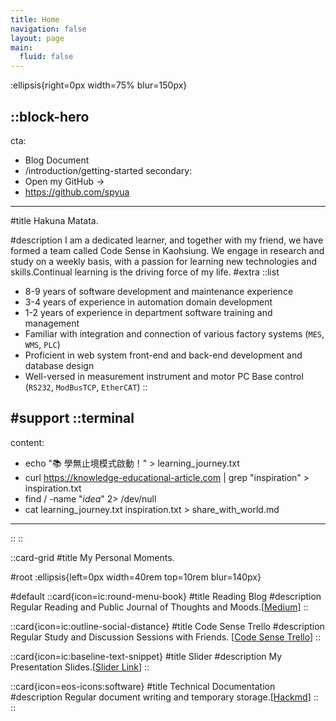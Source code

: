 ```yaml
---
title: Home
navigation: false
layout: page
main:
  fluid: false
---
```


:ellipsis{right=0px width=75% blur=150px}

::block-hero
---
cta:
  - Blog Document
  - /introduction/getting-started
secondary:
  - Open my GitHub →
  - https://github.com/spyua
---

#title
Hakuna Matata.

#description
I am a dedicated learner, and together with my friend, we have formed a team called Code Sense in Kaohsiung. We engage in research and study on a weekly basis, with a passion for learning new technologies and skills.Continual learning is the driving force of my life.
#extra
  ::list
  - 8-9 years of software development and maintenance experience
  - 3-4 years of experience in automation domain development
  - 1-2 years of experience in department software training and management
  - Familiar with integration and connection of various factory systems (`MES`, `WMS`, `PLC`)
  - Proficient in web system front-end and back-end development and database design
  - Well-versed in measurement instrument and motor PC Base control (`RS232`, `ModBusTCP`, `EtherCAT`)
  ::

#support
  ::terminal
  ---
  content:
  - echo "📚 學無止境模式啟動！" > learning_journey.txt
  - curl https://knowledge-educational-article.com | grep "inspiration" > inspiration.txt
  - find / -name "*idea*" 2> /dev/null
  - cat learning_journey.txt inspiration.txt > share_with_world.md
  ---
  ::
::

::card-grid
#title
My Personal Moments.

#root
:ellipsis{left=0px width=40rem top=10rem blur=140px}

#default
  ::card{icon=ic:round-menu-book}
  #title
  Reading Blog
  #description
  Regular Reading and Public Journal of Thoughts and Moods.[[Medium](https://medium.com/spyua)]
  ::

  ::card{icon=ic:outline-social-distance}
  #title
  Code Sense Trello
  #description
  Regular Study and Discussion Sessions with Friends.
  [[Code Sense Trello](https://trello.com/b/WgsNsCpq/%E6%91%B3sense%E8%AE%80%E6%9B%B8%E6%9C%83%E7%89%88)]
  ::

  ::card{icon=ic:baseline-text-snippet}
  #title
  Slider
  #description
  My Presentation Slides.[[Slider Link](https://www.slideshare.net/ssuserb645bc)]
  ::

  ::card{icon=eos-icons:software}
  #title
  Technical Documentation
  #description
  Regular document writing and temporary storage.[[Hackmd](https://hackmd.io/@41MKMGSpR_K11_wgmtcRgw)]
  ::
::
